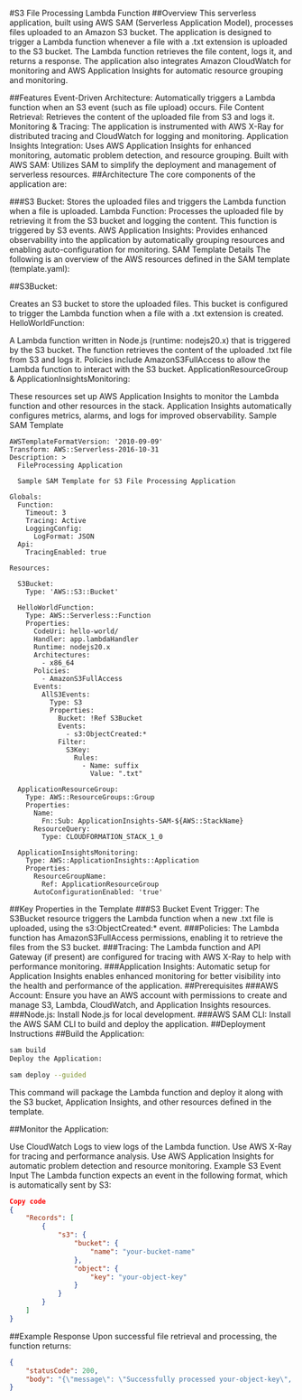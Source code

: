 #S3 File Processing Lambda Function
##Overview
This serverless application, built using AWS SAM (Serverless Application Model), processes files uploaded to an Amazon S3 bucket. The application is designed to trigger a Lambda function whenever a file with a .txt extension is uploaded to the S3 bucket. The Lambda function retrieves the file content, logs it, and returns a response. The application also integrates Amazon CloudWatch for monitoring and AWS Application Insights for automatic resource grouping and monitoring.

##Features
Event-Driven Architecture: Automatically triggers a Lambda function when an S3 event (such as file upload) occurs.
File Content Retrieval: Retrieves the content of the uploaded file from S3 and logs it.
Monitoring & Tracing: The application is instrumented with AWS X-Ray for distributed tracing and CloudWatch for logging and monitoring.
Application Insights Integration: Uses AWS Application Insights for enhanced monitoring, automatic problem detection, and resource grouping.
Built with AWS SAM: Utilizes SAM to simplify the deployment and management of serverless resources.
##Architecture
The core components of the application are:

###S3 Bucket: Stores the uploaded files and triggers the Lambda function when a file is uploaded.
Lambda Function: Processes the uploaded file by retrieving it from the S3 bucket and logging the content. This function is triggered by S3 events.
AWS Application Insights: Provides enhanced observability into the application by automatically grouping resources and enabling auto-configuration for monitoring.
SAM Template Details
The following is an overview of the AWS resources defined in the SAM template (template.yaml):

##S3Bucket:

Creates an S3 bucket to store the uploaded files.
This bucket is configured to trigger the Lambda function when a file with a .txt extension is created.
HelloWorldFunction:

A Lambda function written in Node.js (runtime: nodejs20.x) that is triggered by the S3 bucket.
The function retrieves the content of the uploaded .txt file from S3 and logs it.
Policies include AmazonS3FullAccess to allow the Lambda function to interact with the S3 bucket.
ApplicationResourceGroup & ApplicationInsightsMonitoring:

These resources set up AWS Application Insights to monitor the Lambda function and other resources in the stack.
Application Insights automatically configures metrics, alarms, and logs for improved observability.
Sample SAM Template
```
AWSTemplateFormatVersion: '2010-09-09'
Transform: AWS::Serverless-2016-10-31
Description: >
  FileProcessing Application

  Sample SAM Template for S3 File Processing Application

Globals:
  Function:
    Timeout: 3
    Tracing: Active
    LoggingConfig:
      LogFormat: JSON
  Api:
    TracingEnabled: true

Resources:

  S3Bucket:
    Type: 'AWS::S3::Bucket'

  HelloWorldFunction:
    Type: AWS::Serverless::Function
    Properties:
      CodeUri: hello-world/
      Handler: app.lambdaHandler
      Runtime: nodejs20.x
      Architectures:
        - x86_64
      Policies:
        - AmazonS3FullAccess
      Events:
        AllS3Events:
          Type: S3
          Properties:
            Bucket: !Ref S3Bucket
            Events: 
              - s3:ObjectCreated:*
            Filter:
              S3Key:
                Rules:
                  - Name: suffix
                    Value: ".txt"

  ApplicationResourceGroup:
    Type: AWS::ResourceGroups::Group
    Properties:
      Name: 
        Fn::Sub: ApplicationInsights-SAM-${AWS::StackName}
      ResourceQuery:
        Type: CLOUDFORMATION_STACK_1_0

  ApplicationInsightsMonitoring:
    Type: AWS::ApplicationInsights::Application
    Properties:
      ResourceGroupName: 
        Ref: ApplicationResourceGroup
      AutoConfigurationEnabled: 'true'
```
##Key Properties in the Template
###S3 Bucket Event Trigger: The S3Bucket resource triggers the Lambda function when a new .txt file is uploaded, using the s3:ObjectCreated:* event.
###Policies: The Lambda function has AmazonS3FullAccess permissions, enabling it to retrieve the files from the S3 bucket.
###Tracing: The Lambda function and API Gateway (if present) are configured for tracing with AWS X-Ray to help with performance monitoring.
###Application Insights: Automatic setup for Application Insights enables enhanced monitoring for better visibility into the health and performance of the application.
##Prerequisites
###AWS Account: Ensure you have an AWS account with permissions to create and manage S3, Lambda, CloudWatch, and Application Insights resources.
###Node.js: Install Node.js for local development.
###AWS SAM CLI: Install the AWS SAM CLI to build and deploy the application.
##Deployment Instructions
##Build the Application:

```bash
sam build
Deploy the Application:
```
```bash
sam deploy --guided
```
This command will package the Lambda function and deploy it along with the S3 bucket, Application Insights, and other resources defined in the template.

##Monitor the Application:

Use CloudWatch Logs to view logs of the Lambda function.
Use AWS X-Ray for tracing and performance analysis.
Use AWS Application Insights for automatic problem detection and resource monitoring.
Example S3 Event Input
The Lambda function expects an event in the following format, which is automatically sent by S3:

```json
Copy code
{
    "Records": [
        {
            "s3": {
                "bucket": {
                    "name": "your-bucket-name"
                },
                "object": {
                    "key": "your-object-key"
                }
            }
        }
    ]
}
```
##Example Response
Upon successful file retrieval and processing, the function returns:

```json
{
    "statusCode": 200,
    "body": "{\"message\": \"Successfully processed your-object-key\", \"content\": \"<file-content-here>\"}"
}
```
